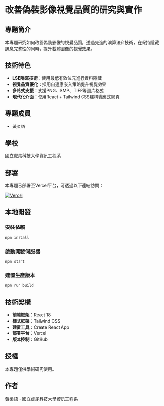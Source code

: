 # 改善偽裝影像視覺品質的研究與實作

## 專題簡介

本專題研究如何改善偽裝影像的視覺品質，透過先進的演算法和技術，在保持隱藏訊息完整性的同時，提升載體圖像的視覺效果。

## 技術特色

- **LSB隱寫技術**：使用最低有效位元進行資料隱藏
- **視覺品質優化**：採用自適應嵌入策略提升視覺效果
- **多格式支援**：支援PNG、BMP、TIFF等圖片格式
- **現代化介面**：使用React + Tailwind CSS建構響應式網頁

## 專題成員

- 黃柔語

## 學校

國立虎尾科技大學資訊工程系

## 部署

本專題已部署至Vercel平台，可透過以下連結訪問：

[![Vercel](https://vercel.com/button)](https://vercel.com/new/clone?repository-url=https://github.com/your-username/steganography-project)

## 本地開發

### 安裝依賴

```bash
npm install
```

### 啟動開發伺服器

```bash
npm start
```

### 建置生產版本

```bash
npm run build
```

## 技術架構

- **前端框架**：React 18
- **樣式框架**：Tailwind CSS
- **建置工具**：Create React App
- **部署平台**：Vercel
- **版本控制**：GitHub

## 授權

本專題僅供學術研究使用。

## 作者

黃柔語 - 國立虎尾科技大學資訊工程系

